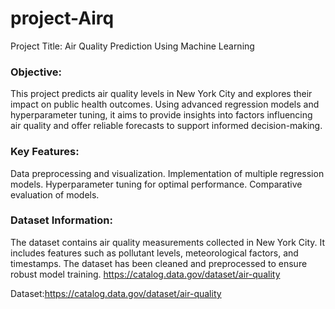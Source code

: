 # project-Airq
Project Title: Air Quality Prediction Using Machine Learning

### Objective:
This project predicts air quality levels in New York City and explores their impact on public health outcomes. Using advanced regression models and hyperparameter tuning, it aims to provide insights into factors influencing air quality and offer reliable forecasts to support informed decision-making.

### Key Features:
Data preprocessing and visualization.
Implementation of multiple regression models.
Hyperparameter tuning for optimal performance.
Comparative evaluation of models.

### Dataset Information:
The dataset contains air quality measurements collected in New York City. It includes features such as pollutant levels, meteorological factors, and timestamps. The dataset has been cleaned and preprocessed to ensure robust model training.
https://catalog.data.gov/dataset/air-quality












Dataset:https://catalog.data.gov/dataset/air-quality
